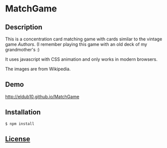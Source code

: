 # MatchGame

## Description

This is a concentration card matching game with cards similar to the vintage game *Authors*. (I remember playing this game with an old deck of my grandmother's :)

It uses javascript with CSS animation and only works in modern browsers.

The images are from Wikipedia.

## Demo

http://eldub10.github.io/MatchGame

## Installation

```
$ npm install
```

## [License](LICENSE)
